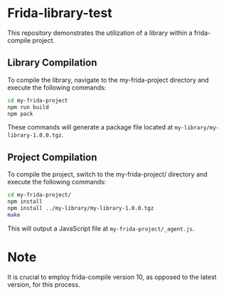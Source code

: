 # Frida-library-test

This repository demonstrates the utilization of a library within a frida-compile project.

## Library Compilation
To compile the library, navigate to the my-frida-project directory and execute the following commands:
```bash
cd my-frida-project
npm run build
npm pack
```

These commands will generate a package file located at `my-library/my-library-1.0.0.tgz`.

## Project Compilation
To compile the project, switch to the my-frida-project/ directory and execute the following commands:
```bash
cd my-frida-project/
npm install
npm install ../my-library/my-library-1.0.0.tgz
make
```

This will output a JavaScript file at `my-frida-project/_agent.js`.

# Note
It is crucial to employ frida-compile version 10, as opposed to the latest version, for this process.
